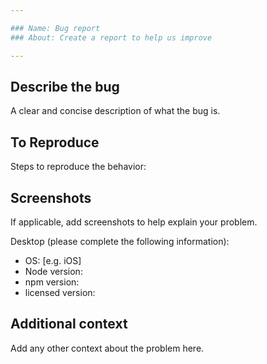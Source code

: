 ```yaml
---

### Name: Bug report
### About: Create a report to help us improve

---
```


## Describe the bug
A clear and concise description of what the bug is.

## To Reproduce
Steps to reproduce the behavior:

## Screenshots
If applicable, add screenshots to help explain your problem.

Desktop (please complete the following information):
- OS: [e.g. iOS]
- Node version: 
- npm version: 
- licensed version: 

## Additional context
Add any other context about the problem here.